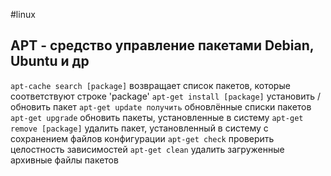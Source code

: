 #linux 
## APT - средство управление пакетами Debian, Ubuntu и др
`apt-cache search [package]`	возвращает список пакетов, которые соответствуют строке 'package'
`apt-get install [package]`		установить / обновить пакет
`apt-get update получить` 	 обновлённые списки пакетов
`apt-get upgrade`		 обновить пакеты, установленные в систему
`apt-get remove [package]` удалить пакет, установленный в систему с сохранением файлов конфигурации
`apt-get check` проверить целостность зависимостей 
`apt-get clean` удалить загруженные архивные файлы пакетов

